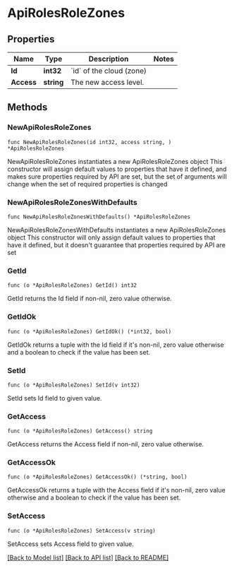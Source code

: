 # ApiRolesRoleZones

## Properties

Name | Type | Description | Notes
------------ | ------------- | ------------- | -------------
**Id** | **int32** | &#x60;id&#x60; of the cloud (zone) | 
**Access** | **string** | The new access level. | 

## Methods

### NewApiRolesRoleZones

`func NewApiRolesRoleZones(id int32, access string, ) *ApiRolesRoleZones`

NewApiRolesRoleZones instantiates a new ApiRolesRoleZones object
This constructor will assign default values to properties that have it defined,
and makes sure properties required by API are set, but the set of arguments
will change when the set of required properties is changed

### NewApiRolesRoleZonesWithDefaults

`func NewApiRolesRoleZonesWithDefaults() *ApiRolesRoleZones`

NewApiRolesRoleZonesWithDefaults instantiates a new ApiRolesRoleZones object
This constructor will only assign default values to properties that have it defined,
but it doesn't guarantee that properties required by API are set

### GetId

`func (o *ApiRolesRoleZones) GetId() int32`

GetId returns the Id field if non-nil, zero value otherwise.

### GetIdOk

`func (o *ApiRolesRoleZones) GetIdOk() (*int32, bool)`

GetIdOk returns a tuple with the Id field if it's non-nil, zero value otherwise
and a boolean to check if the value has been set.

### SetId

`func (o *ApiRolesRoleZones) SetId(v int32)`

SetId sets Id field to given value.


### GetAccess

`func (o *ApiRolesRoleZones) GetAccess() string`

GetAccess returns the Access field if non-nil, zero value otherwise.

### GetAccessOk

`func (o *ApiRolesRoleZones) GetAccessOk() (*string, bool)`

GetAccessOk returns a tuple with the Access field if it's non-nil, zero value otherwise
and a boolean to check if the value has been set.

### SetAccess

`func (o *ApiRolesRoleZones) SetAccess(v string)`

SetAccess sets Access field to given value.



[[Back to Model list]](../README.md#documentation-for-models) [[Back to API list]](../README.md#documentation-for-api-endpoints) [[Back to README]](../README.md)


